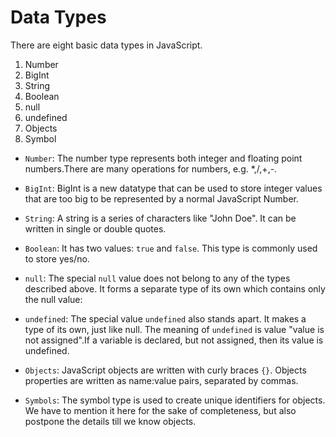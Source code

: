 # Data Types

There are eight basic data types in JavaScript.

1. Number
2. BigInt
3. String
4. Boolean
5. null
6. undefined
7. Objects
8. Symbol

- `Number`: The number type represents both integer and floating point numbers.There are many operations for numbers, e.g. \*,/,+,-.

- `BigInt`: BigInt is a new datatype that can be used to store integer values that are too big to be represented by a normal JavaScript Number.

- `String`: A string is a series of characters like "John Doe". It can be written in single or double quotes.

- `Boolean`: It has two values: `true` and `false`. This type is commonly used to store yes/no.

- `null`: The special `null` value does not belong to any of the types described above. It forms a separate type of its own which contains only the null value:

- `undefined`: The special value `undefined` also stands apart. It makes a type of its own, just like null. The meaning of `undefined` is value "value is not assigned".If a variable is declared, but not assigned, then its value is undefined.

- `Objects`: JavaScript objects are written with curly braces `{}`. Objects properties are written as name:value pairs, separated by commas.

- `Symbols`: The symbol type is used to create unique identifiers for objects. We have to mention it here for the sake of completeness, but also postpone the details till we know objects.
